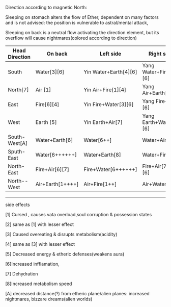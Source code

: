  Direction according to magnetic North:

Sleeping on stomach alters the flow of Ether,
dependent on many factors and is not advised:
the position is vulnerable to astral/mental attack,

Sleeping on back is a neutral flow activating
the direction element, but its overflow
will cause nightmares(colored according to direction)



| Head Direction | On back | Left side   | Right side |
|  ----------- | ------- |  -------- | -------- |
| South | Water[3][6] | Yin Water+Earth[4][6]| Yang Water+Fire[3][6]|
| North[7] | Air [1] | Yin Air+Fire[1][4] | Yang Air+Earth[1] | 
| East | Fire[6][4] | Yin Fire+Water[3][6] | Yang Fire+Air [6] |
| West | Earth [5]| Yin Earth+Air[7]| Yang Earth+Water[4][6]  |
|South-West[A]| Water+Earth[6]|Water[6++]|Water+Air[2]|
|Sputh-East| Water[6++++++]|Water+Earth[8]|Water+Fire[6]|
|North-East|Fire+Air[6][7]|Fire+Water[6++++++]|Fire+Air[7+++][6]|
|North--West|Air+Earth[1++++]|Air+Fire[1++]|Air+Water[1+]|


-----------
side effects

[1] Cursed , causes vata overload,soul corruption & possession 
states

[2] same as [1] with lesser effect

[3] Caused overeating & disrupts metabolism(acidity)

[4] same as [3] with lesser effect

[5] Decreased energy & etheric defenses(weakens aura)

[6]Increased infflamation,

[7] Dehydration

[8]Increased metabolism speed

[A] decreased distance(?) from etheric plane/alien planes:
increased nightmares, bizzare dreams(alien worlds)
